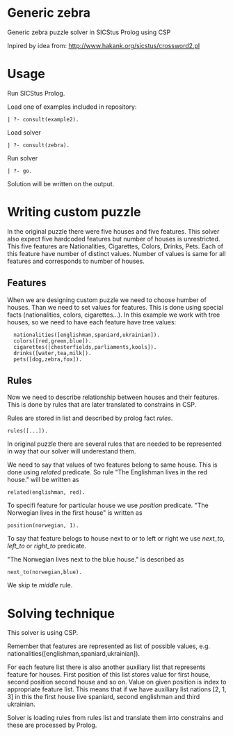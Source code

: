 Generic zebra
==============

Generic zebra puzzle solver in SICStus Prolog using CSP

Inpired by idea from: http://www.hakank.org/sicstus/crossword2.pl

Usage
=====

Run SICStus Prolog.

Load one of examples included in repository:

    | ?- consult(example2).

Load solver

    | ?- consult(zebra).

Run solver

    | ?- go.
   
Solution will be written on the output.

Writing custom puzzle
=====================

In the original puzzle there were five houses and five features. This solver also expect five hardcoded features but number of houses is unrestricted. This five features are Nationalities, Cigarettes, Colors, Drinks, Pets. Each of this feature have number of distinct values. Number of values is same for all features and corresponds to number of houses.

Features
--------

When we are designing custom puzzle we need to choose humber of houses. Than we need to set values for features. This is done using special facts (nationalities, colors, cigarettes...). In this example we work with tree houses, so we need to have each feature have tree values:

      nationalities([englishman,spaniard,ukrainian]).
      colors([red,green,blue]).
      cigarettes([chesterfields,parliaments,kools]).
      drinks([water,tea,milk]).
      pets([dog,zebra,fox]).

Rules
-----

Now we need to describe relationship between houses and their features. This is done by rules that are later translated to constrains in CSP. 

Rules are stored in list and described by prolog fact *rules*.

    rules([...]).
    
In original puzzle there are several rules that are needed to be represented in way that our solver will underestand them.
    
We need to say that values of two features belong to same house. This is done using *related* predicate. 
So rule "The Englishman lives in the red house." will be written as 
    
    related(englishman, red).

To specifi feature for particular house we use *position* predicate.
"The Norwegian lives in the first house" is written as

    position(norwegian, 1).

To say that feature belogs to house next to or to left or right we use *next_to*, *left_to* or *right_to* predicate. 

"The Norwegian lives next to the blue house." is described as

    next_to(norwegian,blue).

We skip te *middle* rule.

Solving technique
=================

This solver is using CSP.

Remember that features are represented as list of possible values, e.g. nationalities([englishman,spaniard,ukrainian]).

For each feature list there is also another auxiliary list that represents feature for houses. First position of this list stores value for first house, second position second house and so on. Value on given position is index to appropriate feature list. This means that if we have auxiliary list nations [2, 1, 3] in this the first house live spaniard, second englishman and third ukrainian.

Solver is loading rules from rules list and translate them into constrains and these are processed by Prolog.
